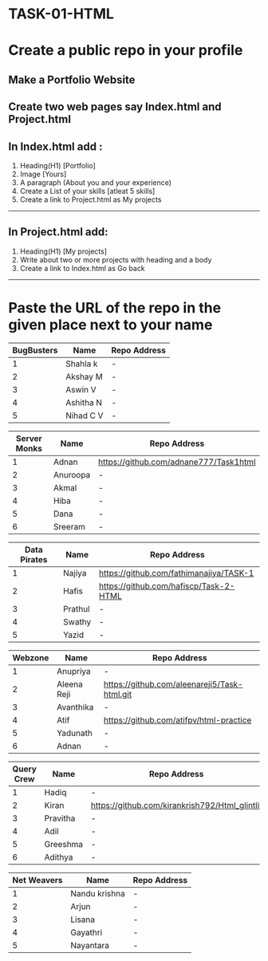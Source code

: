 # TASK-01-HTML
# Create a public repo in your profile 
## Make a Portfolio Website 
Create two web pages say Index.html and Project.html
----
## In Index.html add : 
1. Heading(H1) [Portfolio] 
2. Image [Yours] 
3. A paragraph (About you and your experience) 
4. Create a List of your skills [atleat 5 skills] 
5. Create a link to Project.html as My projects
----
## In Project.html add: 
1. Heading(H1) [My projects] 
2. Write about two or more projects with heading and a body
3. Create a link to Index.html as Go back
---
# Paste the URL of the repo in the given place next to your name 

|BugBusters|Name|Repo Address|  
|----------|----|------------|
|1|Shahla k|-|
|2|Akshay M|-|
|3|Aswin V|-|
|4|Ashitha N|-|
|5|Nihad C V|-|

|Server Monks|Name|Repo Address|  
|------------|----|------------|
|1|Adnan|https://github.com/adnane777/Task1html|
|2|Anuroopa|-|
|3|Akmal|-|
|4|Hiba|-|
|5|Dana|-|
|6|Sreeram|-|

|Data Pirates|Name|Repo Address|  
|------------|----|------------|
|1|Najiya|https://github.com/fathimanajiya/TASK-1|
|2|Hafis|https://github.com/hafiscp/Task-2-HTML|
|3|Prathul|-|
|4|Swathy|-|
|5|Yazid|-|

|Webzone|Name|Repo Address|  
|-------|----|------------|
|1|Anupriya|-|
|2|Aleena Reji|https://github.com/aleenareji5/Task-html.git|
|3|Avanthika|-|
|4|Atif|https://github.com/atifpv/html-practice|
|5|Yadunath|-|
|6|Adnan|-|

|Query Crew|Name|Repo Address|  
|----------|----|------------|
|1|Hadiq|-|
|2|Kiran|https://github.com/kirankrish792/Html_glintlit|
|3|Pravitha|-|
|4|Adil|-|
|5|Greeshma|-|
|6|Adithya|-|

|Net Weavers|Name|Repo Address|  
|-----------|----|------------|
|1|Nandu krishna|-|
|2|Arjun|-|
|3|Lisana|-|
|4|Gayathri|-|
|5|Nayantara|-|
